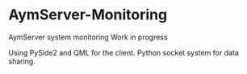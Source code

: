 # AymServer-Monitoring
AymServer system monitoring Work in progress

Using PySide2 and QML for the client. Python socket system for data sharing.
